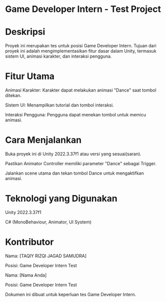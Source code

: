 
# Game Developer Intern - Test Project

# Deskripsi

Proyek ini merupakan tes untuk posisi Game Developer Intern. Tujuan dari proyek ini adalah mengimplementasikan fitur dasar dalam Unity, termasuk sistem UI, animasi karakter, dan interaksi pengguna.

# Fitur Utama

Animasi Karakter: Karakter dapat melakukan animasi "Dance" saat tombol ditekan.

Sistem UI: Menampilkan tutorial dan tombol interaksi.

Interaksi Pengguna: Pengguna dapat menekan tombol untuk memicu animasi.

# Cara Menjalankan

Buka proyek ini di Unity 2022.3.37f1 atau versi yang sesuai(saran).

Pastikan Animator Controller memiliki parameter "Dance" sebagai Trigger.

Jalankan scene utama dan tekan tombol Dance untuk mengaktifkan animasi.


# Teknologi yang Digunakan

Unity 2022.3.37f1

C# (MonoBehaviour, Animator, UI System)

# Kontributor

Nama: [TAQIY RIZQI JAGAD SAMUDRA]

Posisi: Game Developer Intern Test



Nama: [Nama Anda]

Posisi: Game Developer Intern Test

Dokumen ini dibuat untuk keperluan tes Game Developer Intern.
